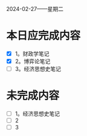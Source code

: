 2024-02-27——星期二
# 本日应完成内容

- [x] 1。财政学笔记
- [x] 2。博弈论笔记
- [ ] 3。经济思想史笔记
# 未完成内容

- [ ] 1。经济思想史笔记
- [ ] 2
- [ ] 3